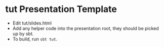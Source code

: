 # tut Presentation Template

- Edit tut/slides.html
- Add any helper code into the presentation root, they should be picked up by sbt.
- To build, run `sbt tut`.
